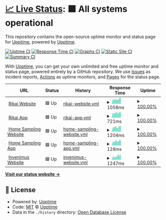 # [📈 Live Status](https://status.rikai.dev): <!--live status--> **🟩 All systems operational**

This repository contains the open-source uptime monitor and status page for [Upptime](https://upptime.js.org), powered by [Upptime](https://github.com/upptime/upptime).

[![Uptime CI](https://github.com/rikaisolutions/status/workflows/Uptime%20CI/badge.svg)](https://github.com/rikaisolutions/status/actions?query=workflow%3A%22Uptime+CI%22)
[![Response Time CI](https://github.com/rikaisolutions/status/workflows/Response%20Time%20CI/badge.svg)](https://github.com/rikaisolutions/status/actions?query=workflow%3A%22Response+Time+CI%22)
[![Graphs CI](https://github.com/rikaisolutions/status/workflows/Graphs%20CI/badge.svg)](https://github.com/rikaisolutions/status/actions?query=workflow%3A%22Graphs+CI%22)
[![Static Site CI](https://github.com/rikaisolutions/status/workflows/Static%20Site%20CI/badge.svg)](https://github.com/rikaisolutions/status/actions?query=workflow%3A%22Static+Site+CI%22)
[![Summary CI](https://github.com/rikaisolutions/status/workflows/Summary%20CI/badge.svg)](https://github.com/rikaisolutions/status/actions?query=workflow%3A%22Summary+CI%22)

With [Upptime](https://upptime.js.org), you can get your own unlimited and free uptime monitor and status page, powered entirely by a GitHub repository. We use [Issues](https://github.com/upptime/upptime/issues) as incident reports, [Actions](https://github.com/rikaisolutions/status/actions) as uptime monitors, and [Pages](https://status.rikai.dev) for the status page.

<!--start: status pages-->
<!-- This summary is generated by Upptime (https://github.com/upptime/upptime) -->
<!-- Do not edit this manually, your changes will be overwritten -->
<!-- prettier-ignore -->
| URL | Status | History | Response Time | Uptime |
| --- | ------ | ------- | ------------- | ------ |
| <img alt="" src="https://icons.duckduckgo.com/ip3/www.rikai.ch.ico" height="13"> [Rikai Website](https://www.rikai.ch) | 🟩 Up | [rikai-website.yml](https://github.com/rikaisolutions/status/commits/HEAD/history/rikai-website.yml) | <details><summary><img alt="Response time graph" src="./graphs/rikai-website/response-time-week.png" height="20"> 1058ms</summary><br><a href="https://status.rikai.dev/history/rikai-website"><img alt="Response time 2023" src="https://img.shields.io/endpoint?url=https%3A%2F%2Fraw.githubusercontent.com%2Frikaisolutions%2Fstatus%2FHEAD%2Fapi%2Frikai-website%2Fresponse-time.json"></a><br><a href="https://status.rikai.dev/history/rikai-website"><img alt="24-hour response time 1280" src="https://img.shields.io/endpoint?url=https%3A%2F%2Fraw.githubusercontent.com%2Frikaisolutions%2Fstatus%2FHEAD%2Fapi%2Frikai-website%2Fresponse-time-day.json"></a><br><a href="https://status.rikai.dev/history/rikai-website"><img alt="7-day response time 1058" src="https://img.shields.io/endpoint?url=https%3A%2F%2Fraw.githubusercontent.com%2Frikaisolutions%2Fstatus%2FHEAD%2Fapi%2Frikai-website%2Fresponse-time-week.json"></a><br><a href="https://status.rikai.dev/history/rikai-website"><img alt="30-day response time 1131" src="https://img.shields.io/endpoint?url=https%3A%2F%2Fraw.githubusercontent.com%2Frikaisolutions%2Fstatus%2FHEAD%2Fapi%2Frikai-website%2Fresponse-time-month.json"></a><br><a href="https://status.rikai.dev/history/rikai-website"><img alt="1-year response time 2023" src="https://img.shields.io/endpoint?url=https%3A%2F%2Fraw.githubusercontent.com%2Frikaisolutions%2Fstatus%2FHEAD%2Fapi%2Frikai-website%2Fresponse-time-year.json"></a></details> | <details><summary><a href="https://status.rikai.dev/history/rikai-website">100.00%</a></summary><a href="https://status.rikai.dev/history/rikai-website"><img alt="All-time uptime 99.67%" src="https://img.shields.io/endpoint?url=https%3A%2F%2Fraw.githubusercontent.com%2Frikaisolutions%2Fstatus%2FHEAD%2Fapi%2Frikai-website%2Fuptime.json"></a><br><a href="https://status.rikai.dev/history/rikai-website"><img alt="24-hour uptime 100.00%" src="https://img.shields.io/endpoint?url=https%3A%2F%2Fraw.githubusercontent.com%2Frikaisolutions%2Fstatus%2FHEAD%2Fapi%2Frikai-website%2Fuptime-day.json"></a><br><a href="https://status.rikai.dev/history/rikai-website"><img alt="7-day uptime 100.00%" src="https://img.shields.io/endpoint?url=https%3A%2F%2Fraw.githubusercontent.com%2Frikaisolutions%2Fstatus%2FHEAD%2Fapi%2Frikai-website%2Fuptime-week.json"></a><br><a href="https://status.rikai.dev/history/rikai-website"><img alt="30-day uptime 99.87%" src="https://img.shields.io/endpoint?url=https%3A%2F%2Fraw.githubusercontent.com%2Frikaisolutions%2Fstatus%2FHEAD%2Fapi%2Frikai-website%2Fuptime-month.json"></a><br><a href="https://status.rikai.dev/history/rikai-website"><img alt="1-year uptime 99.67%" src="https://img.shields.io/endpoint?url=https%3A%2F%2Fraw.githubusercontent.com%2Frikaisolutions%2Fstatus%2FHEAD%2Fapi%2Frikai-website%2Fuptime-year.json"></a></details>
| <img alt="" src="https://icons.duckduckgo.com/ip3/app.rikai.ch.ico" height="13"> [Rikai App](https://app.rikai.ch) | 🟩 Up | [rikai-app.yml](https://github.com/rikaisolutions/status/commits/HEAD/history/rikai-app.yml) | <details><summary><img alt="Response time graph" src="./graphs/rikai-app/response-time-week.png" height="20"> 721ms</summary><br><a href="https://status.rikai.dev/history/rikai-app"><img alt="Response time 976" src="https://img.shields.io/endpoint?url=https%3A%2F%2Fraw.githubusercontent.com%2Frikaisolutions%2Fstatus%2FHEAD%2Fapi%2Frikai-app%2Fresponse-time.json"></a><br><a href="https://status.rikai.dev/history/rikai-app"><img alt="24-hour response time 774" src="https://img.shields.io/endpoint?url=https%3A%2F%2Fraw.githubusercontent.com%2Frikaisolutions%2Fstatus%2FHEAD%2Fapi%2Frikai-app%2Fresponse-time-day.json"></a><br><a href="https://status.rikai.dev/history/rikai-app"><img alt="7-day response time 721" src="https://img.shields.io/endpoint?url=https%3A%2F%2Fraw.githubusercontent.com%2Frikaisolutions%2Fstatus%2FHEAD%2Fapi%2Frikai-app%2Fresponse-time-week.json"></a><br><a href="https://status.rikai.dev/history/rikai-app"><img alt="30-day response time 744" src="https://img.shields.io/endpoint?url=https%3A%2F%2Fraw.githubusercontent.com%2Frikaisolutions%2Fstatus%2FHEAD%2Fapi%2Frikai-app%2Fresponse-time-month.json"></a><br><a href="https://status.rikai.dev/history/rikai-app"><img alt="1-year response time 976" src="https://img.shields.io/endpoint?url=https%3A%2F%2Fraw.githubusercontent.com%2Frikaisolutions%2Fstatus%2FHEAD%2Fapi%2Frikai-app%2Fresponse-time-year.json"></a></details> | <details><summary><a href="https://status.rikai.dev/history/rikai-app">100.00%</a></summary><a href="https://status.rikai.dev/history/rikai-app"><img alt="All-time uptime 99.96%" src="https://img.shields.io/endpoint?url=https%3A%2F%2Fraw.githubusercontent.com%2Frikaisolutions%2Fstatus%2FHEAD%2Fapi%2Frikai-app%2Fuptime.json"></a><br><a href="https://status.rikai.dev/history/rikai-app"><img alt="24-hour uptime 100.00%" src="https://img.shields.io/endpoint?url=https%3A%2F%2Fraw.githubusercontent.com%2Frikaisolutions%2Fstatus%2FHEAD%2Fapi%2Frikai-app%2Fuptime-day.json"></a><br><a href="https://status.rikai.dev/history/rikai-app"><img alt="7-day uptime 100.00%" src="https://img.shields.io/endpoint?url=https%3A%2F%2Fraw.githubusercontent.com%2Frikaisolutions%2Fstatus%2FHEAD%2Fapi%2Frikai-app%2Fuptime-week.json"></a><br><a href="https://status.rikai.dev/history/rikai-app"><img alt="30-day uptime 100.00%" src="https://img.shields.io/endpoint?url=https%3A%2F%2Fraw.githubusercontent.com%2Frikaisolutions%2Fstatus%2FHEAD%2Fapi%2Frikai-app%2Fuptime-month.json"></a><br><a href="https://status.rikai.dev/history/rikai-app"><img alt="1-year uptime 99.96%" src="https://img.shields.io/endpoint?url=https%3A%2F%2Fraw.githubusercontent.com%2Frikaisolutions%2Fstatus%2FHEAD%2Fapi%2Frikai-app%2Fuptime-year.json"></a></details>
| <img alt="" src="https://icons.duckduckgo.com/ip3/www.homesampling.ch.ico" height="13"> [Home Sampling Website](https://www.homesampling.ch) | 🟩 Up | [home-sampling-website.yml](https://github.com/rikaisolutions/status/commits/HEAD/history/home-sampling-website.yml) | <details><summary><img alt="Response time graph" src="./graphs/home-sampling-website/response-time-week.png" height="20"> 1204ms</summary><br><a href="https://status.rikai.dev/history/home-sampling-website"><img alt="Response time 1263" src="https://img.shields.io/endpoint?url=https%3A%2F%2Fraw.githubusercontent.com%2Frikaisolutions%2Fstatus%2FHEAD%2Fapi%2Fhome-sampling-website%2Fresponse-time.json"></a><br><a href="https://status.rikai.dev/history/home-sampling-website"><img alt="24-hour response time 1399" src="https://img.shields.io/endpoint?url=https%3A%2F%2Fraw.githubusercontent.com%2Frikaisolutions%2Fstatus%2FHEAD%2Fapi%2Fhome-sampling-website%2Fresponse-time-day.json"></a><br><a href="https://status.rikai.dev/history/home-sampling-website"><img alt="7-day response time 1204" src="https://img.shields.io/endpoint?url=https%3A%2F%2Fraw.githubusercontent.com%2Frikaisolutions%2Fstatus%2FHEAD%2Fapi%2Fhome-sampling-website%2Fresponse-time-week.json"></a><br><a href="https://status.rikai.dev/history/home-sampling-website"><img alt="30-day response time 1262" src="https://img.shields.io/endpoint?url=https%3A%2F%2Fraw.githubusercontent.com%2Frikaisolutions%2Fstatus%2FHEAD%2Fapi%2Fhome-sampling-website%2Fresponse-time-month.json"></a><br><a href="https://status.rikai.dev/history/home-sampling-website"><img alt="1-year response time 1263" src="https://img.shields.io/endpoint?url=https%3A%2F%2Fraw.githubusercontent.com%2Frikaisolutions%2Fstatus%2FHEAD%2Fapi%2Fhome-sampling-website%2Fresponse-time-year.json"></a></details> | <details><summary><a href="https://status.rikai.dev/history/home-sampling-website">100.00%</a></summary><a href="https://status.rikai.dev/history/home-sampling-website"><img alt="All-time uptime 99.95%" src="https://img.shields.io/endpoint?url=https%3A%2F%2Fraw.githubusercontent.com%2Frikaisolutions%2Fstatus%2FHEAD%2Fapi%2Fhome-sampling-website%2Fuptime.json"></a><br><a href="https://status.rikai.dev/history/home-sampling-website"><img alt="24-hour uptime 100.00%" src="https://img.shields.io/endpoint?url=https%3A%2F%2Fraw.githubusercontent.com%2Frikaisolutions%2Fstatus%2FHEAD%2Fapi%2Fhome-sampling-website%2Fuptime-day.json"></a><br><a href="https://status.rikai.dev/history/home-sampling-website"><img alt="7-day uptime 100.00%" src="https://img.shields.io/endpoint?url=https%3A%2F%2Fraw.githubusercontent.com%2Frikaisolutions%2Fstatus%2FHEAD%2Fapi%2Fhome-sampling-website%2Fuptime-week.json"></a><br><a href="https://status.rikai.dev/history/home-sampling-website"><img alt="30-day uptime 100.00%" src="https://img.shields.io/endpoint?url=https%3A%2F%2Fraw.githubusercontent.com%2Frikaisolutions%2Fstatus%2FHEAD%2Fapi%2Fhome-sampling-website%2Fuptime-month.json"></a><br><a href="https://status.rikai.dev/history/home-sampling-website"><img alt="1-year uptime 99.95%" src="https://img.shields.io/endpoint?url=https%3A%2F%2Fraw.githubusercontent.com%2Frikaisolutions%2Fstatus%2FHEAD%2Fapi%2Fhome-sampling-website%2Fuptime-year.json"></a></details>
| <img alt="" src="https://icons.duckduckgo.com/ip3/app.rikai.ch.ico" height="13"> [Home Sampling App](https://app.rikai.ch) | 🟩 Up | [home-sampling-app.yml](https://github.com/rikaisolutions/status/commits/HEAD/history/home-sampling-app.yml) | <details><summary><img alt="Response time graph" src="./graphs/home-sampling-app/response-time-week.png" height="20"> 128ms</summary><br><a href="https://status.rikai.dev/history/home-sampling-app"><img alt="Response time 255" src="https://img.shields.io/endpoint?url=https%3A%2F%2Fraw.githubusercontent.com%2Frikaisolutions%2Fstatus%2FHEAD%2Fapi%2Fhome-sampling-app%2Fresponse-time.json"></a><br><a href="https://status.rikai.dev/history/home-sampling-app"><img alt="24-hour response time 146" src="https://img.shields.io/endpoint?url=https%3A%2F%2Fraw.githubusercontent.com%2Frikaisolutions%2Fstatus%2FHEAD%2Fapi%2Fhome-sampling-app%2Fresponse-time-day.json"></a><br><a href="https://status.rikai.dev/history/home-sampling-app"><img alt="7-day response time 128" src="https://img.shields.io/endpoint?url=https%3A%2F%2Fraw.githubusercontent.com%2Frikaisolutions%2Fstatus%2FHEAD%2Fapi%2Fhome-sampling-app%2Fresponse-time-week.json"></a><br><a href="https://status.rikai.dev/history/home-sampling-app"><img alt="30-day response time 133" src="https://img.shields.io/endpoint?url=https%3A%2F%2Fraw.githubusercontent.com%2Frikaisolutions%2Fstatus%2FHEAD%2Fapi%2Fhome-sampling-app%2Fresponse-time-month.json"></a><br><a href="https://status.rikai.dev/history/home-sampling-app"><img alt="1-year response time 255" src="https://img.shields.io/endpoint?url=https%3A%2F%2Fraw.githubusercontent.com%2Frikaisolutions%2Fstatus%2FHEAD%2Fapi%2Fhome-sampling-app%2Fresponse-time-year.json"></a></details> | <details><summary><a href="https://status.rikai.dev/history/home-sampling-app">100.00%</a></summary><a href="https://status.rikai.dev/history/home-sampling-app"><img alt="All-time uptime 99.97%" src="https://img.shields.io/endpoint?url=https%3A%2F%2Fraw.githubusercontent.com%2Frikaisolutions%2Fstatus%2FHEAD%2Fapi%2Fhome-sampling-app%2Fuptime.json"></a><br><a href="https://status.rikai.dev/history/home-sampling-app"><img alt="24-hour uptime 100.00%" src="https://img.shields.io/endpoint?url=https%3A%2F%2Fraw.githubusercontent.com%2Frikaisolutions%2Fstatus%2FHEAD%2Fapi%2Fhome-sampling-app%2Fuptime-day.json"></a><br><a href="https://status.rikai.dev/history/home-sampling-app"><img alt="7-day uptime 100.00%" src="https://img.shields.io/endpoint?url=https%3A%2F%2Fraw.githubusercontent.com%2Frikaisolutions%2Fstatus%2FHEAD%2Fapi%2Fhome-sampling-app%2Fuptime-week.json"></a><br><a href="https://status.rikai.dev/history/home-sampling-app"><img alt="30-day uptime 100.00%" src="https://img.shields.io/endpoint?url=https%3A%2F%2Fraw.githubusercontent.com%2Frikaisolutions%2Fstatus%2FHEAD%2Fapi%2Fhome-sampling-app%2Fuptime-month.json"></a><br><a href="https://status.rikai.dev/history/home-sampling-app"><img alt="1-year uptime 99.97%" src="https://img.shields.io/endpoint?url=https%3A%2F%2Fraw.githubusercontent.com%2Frikaisolutions%2Fstatus%2FHEAD%2Fapi%2Fhome-sampling-app%2Fuptime-year.json"></a></details>
| <img alt="" src="https://icons.duckduckgo.com/ip3/www.invenimus.ch.ico" height="13"> [Invenimus Website](https://www.invenimus.ch) | 🟩 Up | [invenimus-website.yml](https://github.com/rikaisolutions/status/commits/HEAD/history/invenimus-website.yml) | <details><summary><img alt="Response time graph" src="./graphs/invenimus-website/response-time-week.png" height="20"> 1247ms</summary><br><a href="https://status.rikai.dev/history/invenimus-website"><img alt="Response time 1276" src="https://img.shields.io/endpoint?url=https%3A%2F%2Fraw.githubusercontent.com%2Frikaisolutions%2Fstatus%2FHEAD%2Fapi%2Finvenimus-website%2Fresponse-time.json"></a><br><a href="https://status.rikai.dev/history/invenimus-website"><img alt="24-hour response time 1810" src="https://img.shields.io/endpoint?url=https%3A%2F%2Fraw.githubusercontent.com%2Frikaisolutions%2Fstatus%2FHEAD%2Fapi%2Finvenimus-website%2Fresponse-time-day.json"></a><br><a href="https://status.rikai.dev/history/invenimus-website"><img alt="7-day response time 1247" src="https://img.shields.io/endpoint?url=https%3A%2F%2Fraw.githubusercontent.com%2Frikaisolutions%2Fstatus%2FHEAD%2Fapi%2Finvenimus-website%2Fresponse-time-week.json"></a><br><a href="https://status.rikai.dev/history/invenimus-website"><img alt="30-day response time 1310" src="https://img.shields.io/endpoint?url=https%3A%2F%2Fraw.githubusercontent.com%2Frikaisolutions%2Fstatus%2FHEAD%2Fapi%2Finvenimus-website%2Fresponse-time-month.json"></a><br><a href="https://status.rikai.dev/history/invenimus-website"><img alt="1-year response time 1276" src="https://img.shields.io/endpoint?url=https%3A%2F%2Fraw.githubusercontent.com%2Frikaisolutions%2Fstatus%2FHEAD%2Fapi%2Finvenimus-website%2Fresponse-time-year.json"></a></details> | <details><summary><a href="https://status.rikai.dev/history/invenimus-website">100.00%</a></summary><a href="https://status.rikai.dev/history/invenimus-website"><img alt="All-time uptime 99.98%" src="https://img.shields.io/endpoint?url=https%3A%2F%2Fraw.githubusercontent.com%2Frikaisolutions%2Fstatus%2FHEAD%2Fapi%2Finvenimus-website%2Fuptime.json"></a><br><a href="https://status.rikai.dev/history/invenimus-website"><img alt="24-hour uptime 100.00%" src="https://img.shields.io/endpoint?url=https%3A%2F%2Fraw.githubusercontent.com%2Frikaisolutions%2Fstatus%2FHEAD%2Fapi%2Finvenimus-website%2Fuptime-day.json"></a><br><a href="https://status.rikai.dev/history/invenimus-website"><img alt="7-day uptime 100.00%" src="https://img.shields.io/endpoint?url=https%3A%2F%2Fraw.githubusercontent.com%2Frikaisolutions%2Fstatus%2FHEAD%2Fapi%2Finvenimus-website%2Fuptime-week.json"></a><br><a href="https://status.rikai.dev/history/invenimus-website"><img alt="30-day uptime 100.00%" src="https://img.shields.io/endpoint?url=https%3A%2F%2Fraw.githubusercontent.com%2Frikaisolutions%2Fstatus%2FHEAD%2Fapi%2Finvenimus-website%2Fuptime-month.json"></a><br><a href="https://status.rikai.dev/history/invenimus-website"><img alt="1-year uptime 99.98%" src="https://img.shields.io/endpoint?url=https%3A%2F%2Fraw.githubusercontent.com%2Frikaisolutions%2Fstatus%2FHEAD%2Fapi%2Finvenimus-website%2Fuptime-year.json"></a></details>

<!--end: status pages-->

[**Visit our status website →**](https://status.rikai.dev)

## 📄 License

- Powered by: [Upptime](https://github.com/upptime/upptime)
- Code: [MIT](./LICENSE) © [Upptime](https://upptime.js.org)
- Data in the `./history` directory: [Open Database License](https://opendatacommons.org/licenses/odbl/1-0/)
